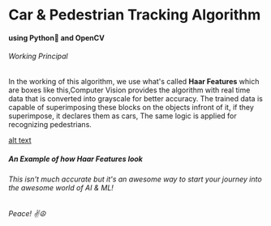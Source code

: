 # Car & Pedestrian Tracking Algorithm

#### using Python🐍 and OpenCV

###### Working Principal

In the working of this algorithm, we use what's called **Haar Features** which are boxes like this,Computer Vision provides the algorithm with real time data that is converted into grayscale for better accuracy. The trained data is capable of superimposing these blocks on the objects infront of it, if they superimpose, it declares them as cars, The same logic is applied for recognizing pedestrians.

[alt text](./assets/haar_features.png)

##### An Example of how **Haar Features** look

###### This isn't much accurate but it's an awesome way to start your journey into the awesome world of AI & ML!

###### Peace! ✌️☮️
